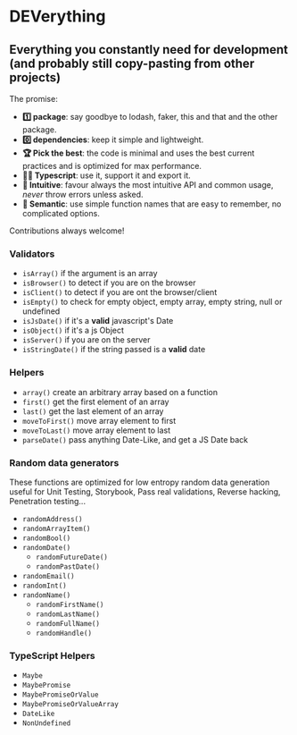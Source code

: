 # DEVerything

## Everything you constantly need for development (and probably still copy-pasting from other projects)

The promise:

- **1️⃣ package**: say goodbye to lodash, faker, this and that and the other package.
- **0️⃣ dependencies**: keep it simple and lightweight.
- **🏆 Pick the best**: the code is minimal and uses the best current practices and is optimized for max performance.
- **👪🏼 Typescript**: use it, support it and export it.
- **🌊 Intuitive**: favour always the most intuitive API and common usage, _never_ throw errors unless asked.
- **🙈 Semantic**: use simple function names that are easy to remember, no complicated options.

Contributions always welcome!

### Validators

- `isArray()` if the argument is an array
- `isBrowser()` to detect if you are on the browser
- `isClient()` to detect if you are ont the browser/client
- `isEmpty()` to check for empty object, empty array, empty string, null or undefined
- `isJsDate()` if it's a **valid** javascript's Date
- `isObject()` if it's a js Object
- `isServer()` if you are on the server
- `isStringDate()` if the string passed is a **valid** date

### Helpers

- `array()` create an arbitrary array based on a function
- `first()` get the first element of an array
- `last()` get the last element of an array
- `moveToFirst()` move array element to first
- `moveToLast()` move array element to last
- `parseDate()` pass anything Date-Like, and get a JS Date back

### Random data generators

These functions are optimized for low entropy random data generation useful for Unit Testing, Storybook, Pass real validations, Reverse hacking, Penetration testing...

- `randomAddress()`
- `randomArrayItem()`
- `randomBool()`
- `randomDate()`
  - `randomFutureDate()`
  - `randomPastDate()`
- `randomEmail()`
- `randomInt()`
- `randomName()`
  - `randomFirstName()`
  - `randomLastName()`
  - `randomFullName()`
  - `randomHandle()`

### TypeScript Helpers

- `Maybe`
- `MaybePromise`
- `MaybePromiseOrValue`
- `MaybePromiseOrValueArray`
- `DateLike`
- `NonUndefined`
